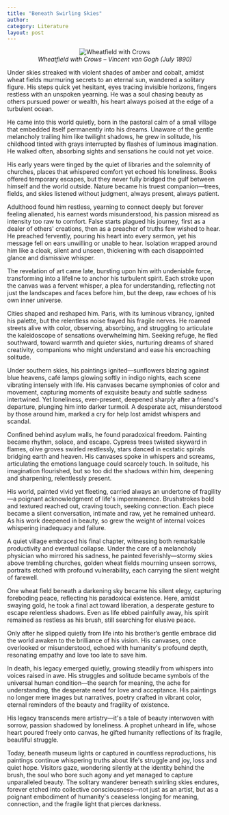 ```yaml
---
title: "Beneath Swirling Skies"
author: 
category: Literature
layout: post
---
```


<figure style="text-align: center;">
  <img src="https://upload.wikimedia.org/wikipedia/commons/a/a1/Korenveld_met_kraaien_-_s0149V1962_-_Van_Gogh_Museum.jpg" alt="Wheatfield with Crows" style="max-width: 100%; height: auto;">
  <figcaption><em>Wheatfield with Crows – Vincent van Gogh (July 1890)</em></figcaption>
</figure>

Under skies streaked with violent shades of amber and cobalt, amidst wheat fields murmuring secrets to an eternal sun, wandered a solitary figure. His steps quick yet hesitant, eyes tracing invisible horizons, fingers restless with an unspoken yearning. He was a soul chasing beauty as others pursued power or wealth, his heart always poised at the edge of a turbulent ocean.

He came into this world quietly, born in the pastoral calm of a small village that embedded itself permanently into his dreams. Unaware of the gentle melancholy trailing him like twilight shadows, he grew in solitude, his childhood tinted with grays interrupted by flashes of luminous imagination. He walked often, absorbing sights and sensations he could not yet voice.

His early years were tinged by the quiet of libraries and the solemnity of churches, places that whispered comfort yet echoed his loneliness. Books offered temporary escapes, but they never fully bridged the gulf between himself and the world outside. Nature became his truest companion—trees, fields, and skies listened without judgment, always present, always patient.

Adulthood found him restless, yearning to connect deeply but forever feeling alienated, his earnest words misunderstood, his passion misread as intensity too raw to comfort. False starts plagued his journey, first as a dealer of others' creations, then as a preacher of truths few wished to hear. He preached fervently, pouring his heart into every sermon, yet his message fell on ears unwilling or unable to hear. Isolation wrapped around him like a cloak, silent and unseen, thickening with each disappointed glance and dismissive whisper.

The revelation of art came late, bursting upon him with undeniable force, transforming into a lifeline to anchor his turbulent spirit. Each stroke upon the canvas was a fervent whisper, a plea for understanding, reflecting not just the landscapes and faces before him, but the deep, raw echoes of his own inner universe.

Cities shaped and reshaped him. Paris, with its luminous vibrancy, ignited his palette, but the relentless noise frayed his fragile nerves. He roamed streets alive with color, observing, absorbing, and struggling to articulate the kaleidoscope of sensations overwhelming him. Seeking refuge, he fled southward, toward warmth and quieter skies, nurturing dreams of shared creativity, companions who might understand and ease his encroaching solitude.

Under southern skies, his paintings ignited—sunflowers blazing against blue heavens, café lamps glowing softly in indigo nights, each scene vibrating intensely with life. His canvases became symphonies of color and movement, capturing moments of exquisite beauty and subtle sadness intertwined. Yet loneliness, ever-present, deepened sharply after a friend's departure, plunging him into darker turmoil. A desperate act, misunderstood by those around him, marked a cry for help lost amidst whispers and scandal.

Confined behind asylum walls, he found paradoxical freedom. Painting became rhythm, solace, and escape. Cypress trees twisted skyward in flames, olive groves swirled restlessly, stars danced in ecstatic spirals bridging earth and heaven. His canvases spoke in whispers and screams, articulating the emotions language could scarcely touch. In solitude, his imagination flourished, but so too did the shadows within him, deepening and sharpening, relentlessly present.

His world, painted vivid yet fleeting, carried always an undertone of fragility—a poignant acknowledgment of life's impermanence. Brushstrokes bold and textured reached out, craving touch, seeking connection. Each piece became a silent conversation, intimate and raw, yet he remained unheard. As his work deepened in beauty, so grew the weight of internal voices whispering inadequacy and failure.

A quiet village embraced his final chapter, witnessing both remarkable productivity and eventual collapse. Under the care of a melancholy physician who mirrored his sadness, he painted feverishly—stormy skies above trembling churches, golden wheat fields mourning unseen sorrows, portraits etched with profound vulnerability, each carrying the silent weight of farewell.

One wheat field beneath a darkening sky became his silent elegy, capturing foreboding peace, reflecting his paradoxical existence. Here, amidst swaying gold, he took a final act toward liberation, a desperate gesture to escape relentless shadows. Even as life ebbed painfully away, his spirit remained as restless as his brush, still searching for elusive peace.

Only after he slipped quietly from life into his brother’s gentle embrace did the world awaken to the brilliance of his vision. His canvases, once overlooked or misunderstood, echoed with humanity's profound depth, resonating empathy and love too late to save him.

In death, his legacy emerged quietly, growing steadily from whispers into voices raised in awe. His struggles and solitude became symbols of the universal human condition—the search for meaning, the ache for understanding, the desperate need for love and acceptance. His paintings no longer mere images but narratives, poetry crafted in vibrant color, eternal reminders of the beauty and fragility of existence.

His legacy transcends mere artistry—it's a tale of beauty interwoven with sorrow, passion shadowed by loneliness. A prophet unheard in life, whose heart poured freely onto canvas, he gifted humanity reflections of its fragile, beautiful struggle.

Today, beneath museum lights or captured in countless reproductions, his paintings continue whispering truths about life's struggle and joy, loss and quiet hope. Visitors gaze, wondering silently at the identity behind the brush, the soul who bore such agony and yet managed to capture unparalleled beauty. The solitary wanderer beneath swirling skies endures, forever etched into collective consciousness—not just as an artist, but as a poignant embodiment of humanity's ceaseless longing for meaning, connection, and the fragile light that pierces darkness.





